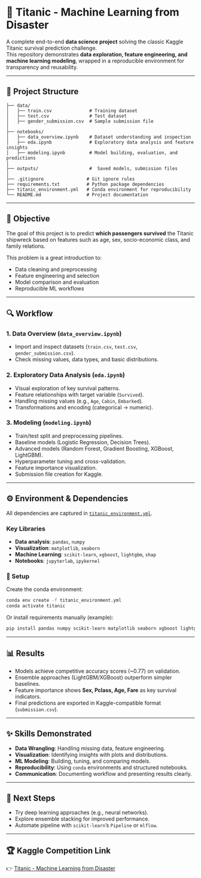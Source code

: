 # 🚢 Titanic - Machine Learning from Disaster

A complete end-to-end **data science project** solving the classic Kaggle Titanic survival prediction challenge.  
This repository demonstrates **data exploration, feature engineering, and machine learning modeling**, wrapped in a reproducible environment for transparency and reusability.

---

## 📂 Project Structure

```
├── data/
│   ├── train.csv              # Training dataset
│   ├── test.csv               # Test dataset
│   ├── gender_submission.csv  # Sample submission file
│
├── notebooks/
│   ├── data_overview.ipynb    # Dataset understanding and inspection
│   ├── eda.ipynb              # Exploratory data analysis and feature insights
│   ├── modeling.ipynb         # Model building, evaluation, and predictions
│
├── outputs/                   #  Saved models, submission files
│
├── .gitignore                # Git ignore rules
├── requirements.txt          # Python package dependencies
├── titanic_environment.yml   # Conda environment for reproducibility
└── README.md                 # Project documentation
```

---

## 🎯 Objective

The goal of this project is to predict **which passengers survived** the Titanic shipwreck based on features such as age, sex, socio-economic class, and family relations.  

This problem is a great introduction to:

- Data cleaning and preprocessing  
- Feature engineering and selection  
- Model comparison and evaluation  
- Reproducible ML workflows  

---

## 🔍 Workflow

### 1. Data Overview (`data_overview.ipynb`)
- Import and inspect datasets (`train.csv`, `test.csv`, `gender_submission.csv`).  
- Check missing values, data types, and basic distributions.  

### 2. Exploratory Data Analysis (`eda.ipynb`)
- Visual exploration of key survival patterns.  
- Feature relationships with target variable (`Survived`).  
- Handling missing values (e.g., `Age`, `Cabin`, `Embarked`).  
- Transformations and encoding (categorical → numeric).  

### 3. Modeling (`modeling.ipynb`)
- Train/test split and preprocessing pipelines.  
- Baseline models (Logistic Regression, Decision Trees).  
- Advanced models (Random Forest, Gradient Boosting, XGBoost, LightGBM).  
- Hyperparameter tuning and cross-validation.  
- Feature importance visualization.  
- Submission file creation for Kaggle.  

---

## ⚙️ Environment & Dependencies

All dependencies are captured in [`titanic_environment.yml`](./titanic_environment.yml).  

### Key Libraries
- **Data analysis**: `pandas`, `numpy`  
- **Visualization**: `matplotlib`, `seaborn`  
- **Machine Learning**: `scikit-learn`, `xgboost`, `lightgbm`, `shap`  
- **Notebooks**: `jupyterlab`, `ipykernel`

### 🔧 Setup

Create the conda environment:

```bash
conda env create -f titanic_environment.yml
conda activate titanic
```

Or install requirements manually (example):

```bash
pip install pandas numpy scikit-learn matplotlib seaborn xgboost lightgbm shap
```

---

## 📊 Results

- Models achieve competitive accuracy scores (~0.77) on validation.  
- Ensemble approaches (LightGBM/XGBoost) outperform simpler baselines.  
- Feature importance shows **Sex, Pclass, Age, Fare** as key survival indicators.  
- Final predictions are exported in Kaggle-compatible format (`submission.csv`).  

---

## ✨ Skills Demonstrated

- **Data Wrangling**: Handling missing data, feature engineering.  
- **Visualization**: Identifying insights with plots and distributions.  
- **ML Modeling**: Building, tuning, and comparing models.  
- **Reproducibility**: Using `conda` environments and structured notebooks.  
- **Communication**: Documenting workflow and presenting results clearly.  

---

## 📌 Next Steps

- Try deep learning approaches (e.g., neural networks).  
- Explore ensemble stacking for improved performance.  
- Automate pipeline with `scikit-learn`’s `Pipeline` or `mlflow`.  

---

## 🏆 Kaggle Competition Link
👉 [Titanic - Machine Learning from Disaster](https://www.kaggle.com/c/titanic)
